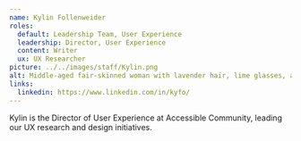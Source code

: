 ```yaml
---
name: Kylin Follenweider
roles:
  default: Leadership Team, User Experience
  leadership: Director, User Experience
  content: Writer
  ux: UX Researcher
picture: ../../images/staff/Kylin.png
alt: Middle-aged fair-skinned woman with lavender hair, lime glasses, and teal lipstick. Wearing a cheerful smile and skeleton sweater. Waving.
links:
  linkedin: https://www.linkedin.com/in/kyfo/
---
```


Kylin is the Director of User Experience at Accessible Community, leading our UX research and design initiatives.
